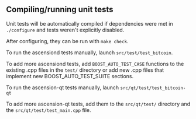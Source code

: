 Compiling/running unit tests
------------------------------------

Unit tests will be automatically compiled if dependencies were met in `./configure`
and tests weren't explicitly disabled.

After configuring, they can be run with `make check`.

To run the ascensiond tests manually, launch `src/test/test_bitcoin`.

To add more ascensiond tests, add `BOOST_AUTO_TEST_CASE` functions to the existing
.cpp files in the `test/` directory or add new .cpp files that
implement new BOOST_AUTO_TEST_SUITE sections.

To run the ascension-qt tests manually, launch `src/qt/test/test_bitcoin-qt`

To add more ascension-qt tests, add them to the `src/qt/test/` directory and
the `src/qt/test/test_main.cpp` file.
